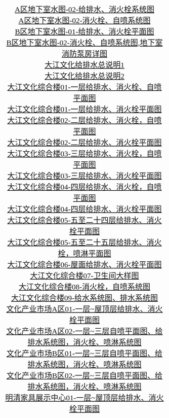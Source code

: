 <center>
<font face="黑体" size="5" color="">
<br/><a href="http://202.102.26.253:8182/files/76/AQ-02.jpg">A区地下室水图-02-给排水、消火栓系统图</a>
<br/><a href="http://202.102.26.253:8182/files/76/AQ-02-01.jpg">A区地下室水图-02-消火栓、自喷系统图</a>
<br/><a href="http://202.102.26.253:8182/files/76/BQ-01.jpg">B区地下室水图-01-给排水、消火栓平面图</a>
<br/><a href="http://202.102.26.253:8182/files/76/BQ-02.jpg">B区地下室水图-02-消火栓、自喷系统图,地下室消防泵房详图</a>
<br/><a href="http://202.102.26.253:8182/files/76/DJ-Z-1.jpg">大江文化给排水总说明1</a>
<br/><a href="http://202.102.26.253:8182/files/76/DJ-Z-2.jpg">大江文化给排水总说明2</a>
<br/><a href="http://202.102.26.253:8182/files/76/DJZ-01-1.jpg">大江文化综合楼01-一层给排水、消火栓、自喷平面图</a>
<br/><a href="http://202.102.26.253:8182/files/76/DJZ-01-2.jpg">大江文化综合楼01-一层给排水、消火栓平面图</a>
<br/><a href="http://202.102.26.253:8182/files/76/DJZ-02-1.jpg">大江文化综合楼02-二层给排水、消火栓，自喷平面图</a>
<br/><a href="http://202.102.26.253:8182/files/76/DJZ-02-2.jpg">大江文化综合楼02-二层给排水、消火栓平面图</a>
<br/><a href="http://202.102.26.253:8182/files/76/DJZ-03-1.jpg">大江文化综合楼03-三层给排水、消火栓，自喷平面图</a>
<br/><a href="http://202.102.26.253:8182/files/76/DJZ-03-2.jpg">大江文化综合楼03-三层给排水、消火栓平面图</a>
<br/><a href="http://202.102.26.253:8182/files/76/DJZ-04-1.jpg">大江文化综合楼04-四层给排水、消火栓，自喷平面图</a>
<br/><a href="http://202.102.26.253:8182/files/76/DJZ-04-2.jpg">大江文化综合楼04-四层给排水、消火栓平面图</a>
<br/><a href="http://202.102.26.253:8182/files/76/DJZ-05-1.jpg">大江文化综合楼05-五至二十四层给排水、消火栓平面图</a>
<br/><a href="http://202.102.26.253:8182/files/76/DJZ-05-2.jpg">大江文化综合楼05-五至二十五层给排水、消火栓，喷淋平面图</a>
<br/><a href="http://202.102.26.253:8182/files/76/DJZ-06.jpg">大江文化综合楼06-屋面给排水、消火栓平面图</a>
<br/><a href="http://202.102.26.253:8182/files/76/DJZ-07.jpg">大江文化综合楼07-卫生间大样图</a>
<br/><a href="http://202.102.26.253:8182/files/76/DJZ-08.jpg">大江文化综合楼08-消火栓，自喷系统图</a>
<br/><a href="http://202.102.26.253:8182/files/76/DJZ-09.jpg">大江文化综合楼09-给水系统图、排水系统图</a>
<br/><a href="http://202.102.26.253:8182/files/76/WHCY-A-01.jpg">文化产业市场A区01-一层~屋顶层给排水、消火栓平面图</a>
<br/><a href="http://202.102.26.253:8182/files/76/WHCY-A-02.jpg">文化产业市场A区02-一层~三层自喷平面图、给排水系统图，消火栓、喷淋系统图</a>
<br/><a href="http://202.102.26.253:8182/files/76/WHCY-B-01.jpg">文化产业市场B区01-一层~三层自喷平面图、给排水系统图，消火栓、喷淋系统图</a>
<br/><a href="http://202.102.26.253:8182/files/76/WHCY-B-02.jpg">文化产业市场B区02-一层~三层自喷平面图、给排水系统图，消火栓、喷淋系统图</a>
<br/><a href="http://202.102.26.253:8182/files/76/MQJJ-01.jpg">明清家具展示中心01-一层~屋顶层给排水、消火栓平面图</a>
</font>
</center>
